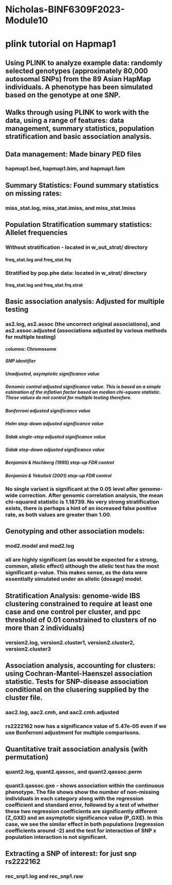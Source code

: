 # Nicholas-BINF6309F2023-Module10
# plink tutorial on Hapmap1 
## Using PLINK to analyze example data: randomly selected genotypes (approximately 80,000 autosomal SNPs) from the 89 Asian HapMap individuals. A phenotype has been simulated based on the genotype at one SNP. 
## Walks through using PLINK to work with the data, using a range of features: data management, summary statistics, population stratification and basic association analysis.

## Data management: Made binary PED files
### hapmap1.bed, hapmap1.bim, and hapmap1.fam

## Summary Statistics: Found summary statistics on missing rates:
### miss_stat.log, miss_stat.imiss, and miss_stat.lmiss

## Population Stratification summary statistics: Allelet frequencies
### Without stratification - located in w_out_strat/ directory
#### freq_stat.log and freq_stat.frq
### Stratified by pop.phe data: located in w_strat/ directory
#### freq_stat.log and freq_stat.frq.strat


## Basic association analysis: Adjusted for multiple testing
### as2.log, as2.assoc (the uncorrect original associations), and as2.assoc.adjusted (associations adjusted by various methods for multiple testing)
#### columns: Chromosome
##### SNP identifier
##### Unadjusted, asymptotic significance value
##### Genomic control adjusted significance value. This is based on a simple estimation of the inflation factor based on median chi-square statistic. These values do not control for multiple testing therefore.
##### Bonferroni adjusted significance value
##### Holm step-down adjusted significance value
##### Sidak single-step adjusted significance value
##### Sidak step-down adjusted significance value
##### Benjamini & Hochberg (1995) step-up FDR control
##### Benjamini & Yekutieli (2001) step-up FDR control
### No single variant is significant at the 0.05 level after genome-wide correction. After genomic correlation analysis, the mean chi-squared statistic is 1.18739. No very strong stratification exists, there is perhaps a hint of an increased false positive rate, as both values are greater than 1.00.

## Genotyping and other association models:
### mod2.model and mod2.log
### all are highly significant (as would be expected for a strong, common, allelic effect) although the allelic test has the most significant p-value. This makes sense, as the data were essentially simulated under an allelic (dosage) model.

## Stratification Analysis: genome-wide IBS clustering constrained to require at least one case and one control per cluster, and ppc threshold of 0.01 constrained to clusters of no more than 2 individuals)
### version2.log, version2.cluster1, version2.cluster2, version2.cluster3

## Association analysis, accounting for clusters: using Cochran-Mantel-Haenszel association statistic. Tests for SNP-disease association conditional on the clusering supplied by the cluster file.
### aac2.log, aac2.cmh, and aac2.cmh.adjusted
### rs2222162 now has a significance value of 5.47e-05 even if we use Bonferroni adjustment for multiple comparisons.


## Quantitative trait association analysis (with permutation)
### quant2.log, quant2.qassoc, and quant2.qassoc.perm
### quant3.qassoc.gxe - shows association within the continuous phenotype. The file shows show the number of non-missing individuals in each category along with the regression coefficient and standard error, followed by a test of whether these two regression coefficients are significantly different (Z_GXE) and an asymptotic significance value (P_GXE). In this case, we see the similar effect in both populations (regression coefficients around -2) and the test for interaction of SNP x population interaction is not significant.

## Extracting a SNP of interest: for just snp rs2222162
### rec_snp1.log and rec_snp1.raw
